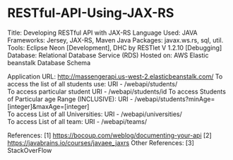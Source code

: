 # RESTful-API-Using-JAX-RS

Title: Developing RESTful API with JAX-RS
Language Used: JAVA
Frameworks: Jersey, JAX-RS, Maven
Java Packages: javax.ws.rs, sql, util.
Tools: Eclipse Neon [Development], DHC by RESTlet V 1.2.10 [Debugging]
Database: Relational Database Service (RDS) 
Hosted on: AWS Elastic beanstalk
Database Schema	 
	




Application URL: http://massengerapi.us-west-2.elasticbeanstalk.com/
To access the list of all students use:
URI - /webapi/students/          
To access particular student
URI -  /webapi/students/id
To access Students of Particular age Range (INCLUSIVE):
 URI - /webapi/students?minAge=[integer]&maxAge=[integer]                   
To access List of all Universities:
URI - /webapi/universities/          		
To access List of all team:
URI  - /webapi/teams/          


References:
[1] https://bocoup.com/weblog/documenting-your-api
[2] https://javabrains.io/courses/javaee_jaxrs
Other References:
[3] StackOverFlow


